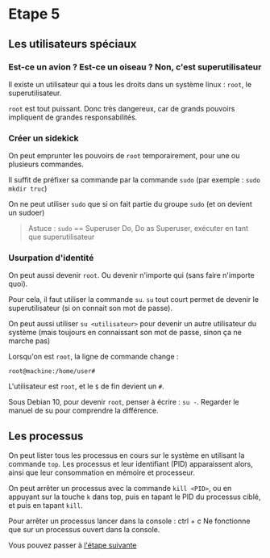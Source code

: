 # Etape 5

## Les utilisateurs spéciaux

### Est-ce un avion ? Est-ce un oiseau ? Non, c'est superutilisateur

Il existe un utilisateur qui a tous les droits dans un système linux : `root`, le superutilisateur. 

`root` est tout puissant. Donc très dangereux, car de grands pouvoirs impliquent de grandes responsabilités.

### Créer un sidekick

On peut emprunter les pouvoirs de `root` temporairement, pour une ou plusieurs commandes.

Il suffit de préfixer sa commande par la commande `sudo` (par exemple : `sudo mkdir truc`)

On ne peut utiliser `sudo` que si on fait partie du groupe `sudo` (et on devient un sudoer)

>Astuce : `sudo` == Superuser Do, Do as Superuser, exécuter en tant que superutilisateur

### Usurpation d'identité

On peut aussi devenir `root`. Ou devenir n'importe qui (sans faire n'importe quoi). 

Pour cela, il faut utiliser la commande `su`. `su` tout court permet de devenir le superutilisateur (si on connait son mot de passe).

On peut aussi utiliser `su <utilisateur>` pour devenir un autre utilisateur du système (mais toujours en connaissant son mot de passe, sinon ça ne marche pas)

Lorsqu'on est `root`, la ligne de commande change : 

```shell
root@machine:/home/user#
```

L'utilisateur est `root`, et le `$` de fin devient un `#`.

Sous Debian 10, pour devenir `root`, penser à écrire : `su -`. Regarder le manuel de su pour comprendre la différence.

## Les processus

On peut lister tous les processus en cours sur le système en utilisant la commande `top`. Les processus et leur identifiant (PID) apparaissent alors, ainsi que leur consommation en mémoire et processeur.

On peut arrêter un processus avec la commande `kill <PID>`, ou en appuyant sur la touche `k` dans top, puis en tapant le PID du processus ciblé, et puis en tapant `kill`.

Pour arrêter un processus lancer dans la console : ctrl + c
Ne fonctionne que sur un processus ouvert dans la console.

Vous pouvez passer à [l'étape suivante](https://github.com/ybarrot/admin-sys-linux/tree/main/step-6)
